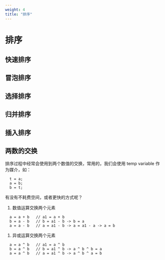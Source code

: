 ```yaml
---
weight: 4
title: "排序"
---
```

# 排序

## 快速排序

## 冒泡排序

## 选择排序

## 归并排序

## 插入排序

## 两数的交换
排序过程中经常会使用到两个数值的交换，常用的，我们会使用 temp variable 作为媒介，如：

```
  t = a;
  a = b;
  b = t;
```

有没有不耗费空间，或者更快的方式呢？
1. 数值运算交换两个元素

  ```
    a = a + b   // a1 = a + b
    b = a - b   // b = a1 - b -> b = a
    a = a - b   // a = a1 - b -> a = a1 - a -> a = b
  ```

1. 异或运算交换两个元素

  ```
    a = a ^ b   // a1 = a ^ b
    b = a ^ b   // b = a1 ^ b -> a ^ b ^ b = a
    a = a ^ b   // a = a1 ^ b -> a ^ b ^ a = b
  ```


